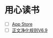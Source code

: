 # 用心读书
- [ ] [App Store](https://apps.apple.com/cn/app/id1569793141)
- [ ] [正文净化规则V6.9](https://ghproxy.cn/https://raw.githubusercontent.com/T00700/Rules/master/NCSR.json)
